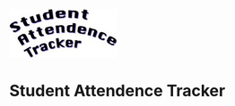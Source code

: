 ![alt text](https://github.com/Arcane-Panda/student-attendence-tracker/blob/master/src/images/studentAttendenceTrackerLogo.jpg "Logo")

# Student Attendence Tracker
###
